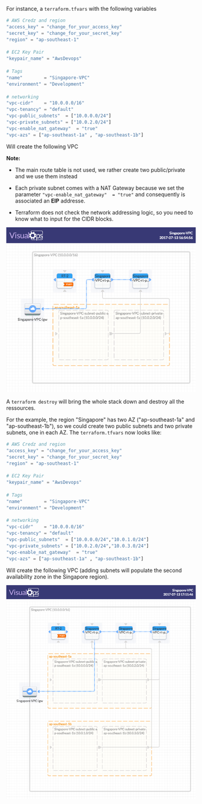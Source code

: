 For instance, a `terraform.tfvars` with the following variables

```terraform
# AWS Credz and region
"access_key" = "change_for_your_access_key"
"secret_key" = "change_for_your_secret_key"
"region" = "ap-southeast-1"

# EC2 Key Pair
"keypair_name" = "AwsDevops"

# Tags
"name"        = "Singapore-VPC"
"environment" = "Development"

# networking
"vpc-cidr"    = "10.0.0.0/16"
"vpc-tenancy" = "default"
"vpc-public_subnets"  = ["10.0.0.0/24"]
"vpc-private_subnets" = ["10.0.2.0/24"]
"vpc-enable_nat_gateway"  = "true"
"vpc-azs" = ["ap-southeast-1a" , "ap-southeast-1b"]
```

Will create the following VPC

**Note:**
- The main route table is not used, we rather create two public/private and we use them instead

- Each private subnet comes with a NAT Gateway because we set the parameter `"vpc-enable_nat_gateway"  = "true"` and consequently is associated an **EIP** addresse.

- Terraform does not check the network addressing logic, so you need to know what to input for the CIDR blocks.

![Simple VPC](README_ressources/Singapore-VPC.png?raw=true "Simple VPC")

A `terraform destroy` will bring the whole stack down and destroy all the ressources.

For the example, the region "Singapore" has two AZ ("ap-southeast-1a" and "ap-southeast-1b"), so we could create two public subnets and two private subnets, one in each AZ. The `terraform.tfvars` now looks like:

```terraform
# AWS Credz and region
"access_key" = "change_for_your_access_key"
"secret_key" = "change_for_your_secret_key"
"region" = "ap-southeast-1"

# EC2 Key Pair
"keypair_name" = "AwsDevops"

# Tags
"name"        = "Singapore-VPC"
"environment" = "Development"

# networking
"vpc-cidr"    = "10.0.0.0/16"
"vpc-tenancy" = "default"
"vpc-public_subnets"  = ["10.0.0.0/24","10.0.1.0/24"]
"vpc-private_subnets" = ["10.0.2.0/24","10.0.3.0/24"]
"vpc-enable_nat_gateway"  = "true"
"vpc-azs" = ["ap-southeast-1a" , "ap-southeast-1b"]
```

Will create the following VPC (adding subnets will populate the second availability zone in the Singapore region).

![Simple 2AZ VPC](README_ressources/Singapore-2azs-VPC.png?raw=true "Simple VPC")
